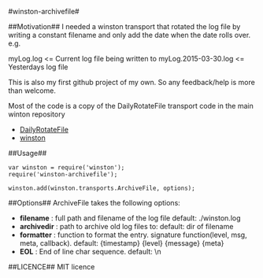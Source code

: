 #winston-archivefile#

##Motivation##
I needed a winston transport that rotated the log file by writing a constant filename and only add the date when the date rolls over.
e.g.

myLog.log <= Current log file being written to
myLog.2015-03-30.log <= Yesterdays log file

This is also my first github project of my own. So any feedback/help is more than welcome.

Most of the code is a copy of the DailyRotateFile transport code in the main winton repository
* [DailyRotateFile][1]
* [winston][0]

##Usage##
```
var winston = require('winston');
require('winston-archivefile');

winston.add(winston.transports.ArchiveFile, options);
```

##Options##
ArchiveFile takes the following options:

* __filename__ : full path and filename of the log file default: ./winston.log
* __archivedir__ : path to archive old log files to: default: dir of filename
* __formatter__ : function to format the entry. signature function(level, msg, meta, callback). default: {timestamp} {level} {message} {meta}
* __EOL__ : End of line char sequence. default: \n

##LICENCE##
MIT licence

[0]: https://github.com/flatiron/winston
[1]: https://github.com/winstonjs/winston/blob/master/lib/winston/transports/daily-rotate-file.js